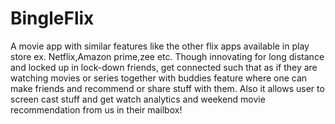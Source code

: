 # BingleFlix
A movie app with similar features like the other flix apps available in play store ex. Netflix,Amazon prime,zee etc. Though innovating for long distance and locked up in lock-down friends, get connected such that as if they are watching movies or series together with buddies feature where one can make friends and recommend or share stuff with them. Also it allows user to screen cast stuff and get watch analytics and weekend movie recommendation from us in their mailbox!
